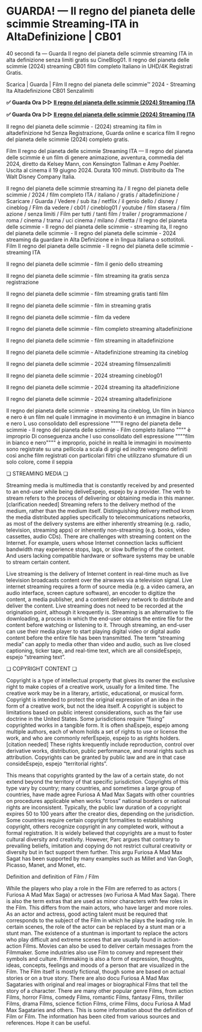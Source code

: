 # GUARDA! — Il regno del pianeta delle scimmie Streaming-ITA in AltaDefinizione | CB01

40 secondi fa — Guarda Il regno del pianeta delle scimmie streaming ITA in alta definizione senza limiti gratis su CineBlog01. Il regno del pianeta delle scimmie (2024) streaming CB01 film completo Italiano in UHD/4K Registrati Gratis.

Scarica | Guarda | Film Il regno del pianeta delle scimmie™ 2024 - Streaming Ita Altadefinizione CB01 Senzalimiti

**✅ Guarda Ora ▷▷ [Il regno del pianeta delle scimmie (2024) Streaming ITA](https://is.gd/OGmhaV)**

**✅ Guarda Ora ▷▷ [Il regno del pianeta delle scimmie (2024) Streaming ITA](https://is.gd/OGmhaV)**

Il regno del pianeta delle scimmie - (2024) streaming ita film in altadefinizione hd Senza Registrazione, Guarda online e scarica film Il regno del pianeta delle scimmie (2024) completo gratis.

Film Il regno del pianeta delle scimmie Streaming ITA — Il regno del pianeta delle scimmie è un film di genere animazione, avventura, commedia del 2024, diretto da Kelsey Mann, con Kensington Tallman e Amy Poehler. Uscita al cinema il 19 giugno 2024. Durata 100 minuti. Distribuito da The Walt Disney Company Italia.

Il regno del pianeta delle scimmie streaming ita / Il regno del pianeta delle scimmie / 2024 / film completo ITA / italiano / gratis / altadefinizione / Scaricare / Guarda / Vedere / sub ita / netflix / il genio dello / disney / cineblog / Film da vedere / cb01 / cineblog01 / youtube / film stasera / film azione / senza limiti / Film per tutti / tanti film / trailer / programmazione / roma / cinema / trama / uci cinema / milano / diretta / Il regno del pianeta delle scimmie - Il regno del pianeta delle scimmie - streaming ita, Il regno del pianeta delle scimmie - Il regno del pianeta delle scimmie - 2024 streaming da guardare in Alta Definizione e in lingua italiana o sottotitoli. Film Il regno del pianeta delle scimmie - Il regno del pianeta delle scimmie - streaming ITA

Il regno del pianeta delle scimmie - film il genio dello streaming

Il regno del pianeta delle scimmie - film streaming ita gratis senza registrazione

Il regno del pianeta delle scimmie - film streaming gratis tanti film

Il regno del pianeta delle scimmie - film in streaming gratis

Il regno del pianeta delle scimmie - film da vedere

Il regno del pianeta delle scimmie - film completo streaming altadefinizione

Il regno del pianeta delle scimmie - film streaming in altadefinizione

Il regno del pianeta delle scimmie - Altadefinizione streaming ita cineblog

Il regno del pianeta delle scimmie - 2024 streaming filmsenzalimiti

Il regno del pianeta delle scimmie - 2024 streaming cineblog01

Il regno del pianeta delle scimmie - 2024 streaming ita altadefinizione

Il regno del pianeta delle scimmie - 2024 streaming altadefinizione

Il regno del pianeta delle scimmie - streaming ita cineblog, Un film in bianco e nero è un film nel quale l immagine in movimento è un immagine in bianco e nero L uso consolidato dell espressione """"Il regno del pianeta delle scimmie - Il regno del pianeta delle scimmie - Film completo italiano """" è improprio Di conseguenza anche l uso consolidato dell espressione """"film in bianco e nero"""" è improprio, poiché in realtà le immagini in movimento sono registrate su una pellicola a scala di grigi ed inoltre vengono definiti così anche film registrati con particolari filtri che utilizzano sfumature di un solo colore, come il seppia

❏ STREAMING MEDIA ❏

Streaming media is multimedia that is constantly received by and presented to an end-user while being deliveEspejo, espejo by a provider. The verb to stream refers to the process of delivering or obtaining media in this manner.[clarification needed] Streaming refers to the delivery method of the medium, rather than the medium itself. Distinguishing delivery method krom the media distributed applies specifically to telecommunications networks, as most of the delivery systems are either inherently streaming (e.g. radio, television, streaming apps) or inherently non-streaming (e.g. books, video cassettes, audio CDs). There are challenges with streaming content on the Internet. For example, users whose Internet connection lacks sufficient bandwidth may experience stops, lags, or slow buffering of the content. And users lacking compatible hardware or software systems may be unable to stream certain content.

Live streaming is the delivery of Internet content in real-time much as live television broadcasts content over the airwaves via a television signal. Live internet streaming requires a form of source media (e.g. a video camera, an audio interface, screen capture software), an encoder to digitize the content, a media publisher, and a content delivery network to distribute and deliver the content. Live streaming does not need to be recorded at the origination point, although it krequently is. Streaming is an alternative to file downloading, a process in which the end-user obtains the entire file for the content before watching or listening to it. Through streaming, an end-user can use their media player to start playing digital video or digital audio content before the entire file has been transmitted. The term “streaming media” can apply to media other than video and audio, such as live closed captioning, ticker tape, and real-time text, which are all consideEspejo, espejo “streaming text”.

❏ COPYRIGHT CONTENT ❏

Copyright is a type of intellectual property that gives its owner the exclusive right to make copies of a creative work, usually for a limited time. The creative work may be in a literary, artistic, educational, or musical form. Copyright is intended to protect the original expression of an idea in the form of a creative work, but not the idea itself. A copyright is subject to limitations based on public interest considerations, such as the fair use doctrine in the United States. Some jurisdictions require “fixing” copyrighted works in a tangible form. It is often shaEspejo, espejo among multiple authors, each of whom holds a set of rights to use or license the work, and who are commonly referEspejo, espejo to as rights holders.[citation needed] These rights krequently include reproduction, control over derivative works, distribution, public performance, and moral rights such as attribution. Copyrights can be granted by public law and are in that case consideEspejo, espejo “territorial rights”.

This means that copyrights granted by the law of a certain state, do not extend beyond the territory of that specific jurisdiction. Copyrights of this type vary by country; many countries, and sometimes a large group of countries, have made agree Furiosa A Mad Max Sagats with other countries on procedures applicable when works “cross” national borders or national rights are inconsistent. Typically, the public law duration of a copyright expires 50 to 100 years after the creator dies, depending on the jurisdiction. Some countries require certain copyright formalities to establishing copyright, others recognize copyright in any completed work, without a formal registration. It is widely believed that copyrights are a must to foster cultural diversity and creativity. However, Parc argues that contrary to prevailing beliefs, imitation and copying do not restrict cultural creativity or diversity but in fact support them further. This argu Furiosa A Mad Max Sagat has been supported by many examples such as Millet and Van Gogh, Picasso, Manet, and Monet, etc.

Definition and definition of Film / Film

While the players who play a role in the Film are referred to as actors ( Furiosa A Mad Max Saga) or actresses (wo Furiosa A Mad Max Saga). There is also the term extras that are used as minor characters with few roles in the Film. This differs from the main actors, who have larger and more roles. As an actor and actress, good acting talent must be required that corresponds to the subject of the Film in which he plays the leading role. In certain scenes, the role of the actor can be replaced by a stunt man or a stunt man. The existence of a stuntman is important to replace the actors who play difficult and extreme scenes that are usually found in action-action Films. Movies can also be used to deliver certain messages from the Filmmaker. Some industries also use Film to convey and represent their symbols and culture. Filmmaking is also a form of expression, thoughts, ideas, concepts, feelings and moods of a person that are visualized in the Film. The Film itself is mostly fictional, though some are based on actual stories or on a true story. There are also docu Furiosa A Mad Max Sagataries with original and real images or biographical Films that tell the story of a character. There are many other popular genre Films, from action Films, horror Films, comedy Films, romantic Films, fantasy Films, thriller Films, drama Films, science fiction Films, crime Films, docu Furiosa A Mad Max Sagataries and others. This is some information about the definition of Film or Film. The information has been cited from various sources and references. Hope it can be useful.
